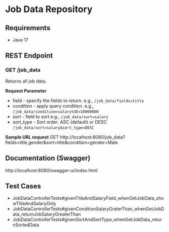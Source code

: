 # Job Data Repository

## Requirements
- Java 17

## REST Endpoint
### GET /job_data 
Returns all job data.

__Request Parameter__
- field - specify the fields to return. e.g., `/job_data/fields=title`
- condition - apply query condition. e.g., `/job_data/condition=salary%3E=10000000`
- sort - field to sort e.g., `/job_data/sort=salary`
- sort_type - Sort order. ASC (default) or DESC `/job_data/sort=salary&sort_type=DESC`

__Sample URL request__
GET http://localhost:8080/job_data?fields=title,gender&sort=title&condition=gender=Male

## Documentation (Swagger)
http://localhost:8080/swagger-ui/index.html

## Test Cases
- JobDataControllerTests#givenTitleAndSalaryField_whenGetJobData_showTitleAndSalaryOnly
- JobDataControllerTests#givenConditionSalaryGraterThan_whenGetJobData_returnJobSalaryGreaterThan
- JobDataControllerTests#givenSortAndSortType_whenGetJobData_returnSortedData
